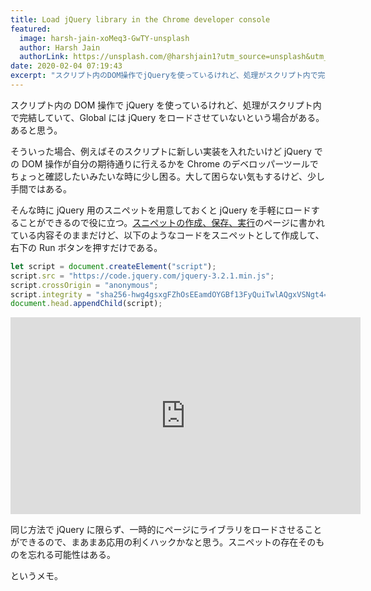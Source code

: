 ```yaml
---
title: Load jQuery library in the Chrome developer console
featured:
  image: harsh-jain-xoMeq3-GwTY-unsplash
  author: Harsh Jain
  authorLink: https://unsplash.com/@harshjain1?utm_source=unsplash&utm_medium=referral&utm_content=creditCopyText
date: 2020-02-04 07:19:43
excerpt: "スクリプト内のDOM操作でjQueryを使っているけれど、処理がスクリプト内で完結していて、GlobalにはjQueryをロードさせていないという場合がある。あると思う。  そういった場合、例えばそのスクリプトに新しい実装を入れたいけどjQueryでのDOM操作が自分の期待通りに行えるかをChromeのデベロッパーツールでちょっと確認したいみたいな時に少し困る。大して困らない気もするけど、少し手間ではある。"
---
```


スクリプト内の DOM 操作で jQuery を使っているけれど、処理がスクリプト内で完結していて、Global には jQuery をロードさせていないという場合がある。あると思う。

そういった場合、例えばそのスクリプトに新しい実装を入れたいけど jQuery での DOM 操作が自分の期待通りに行えるかを Chrome のデベロッパーツールでちょっと確認したいみたいな時に少し困る。大して困らない気もするけど、少し手間ではある。

そんな時に jQuery 用のスニペットを用意しておくと jQuery を手軽にロードすることができるので役に立つ。[スニペットの作成、保存、実行](https://developers.google.com/web/tools/chrome-devtools/sources?hl=ja#snippets)のページに書かれている内容そのままだけど、以下のようなコードをスニペットとして作成して、右下の Run ボタンを押すだけである。

```javascript
let script = document.createElement("script");
script.src = "https://code.jquery.com/jquery-3.2.1.min.js";
script.crossOrigin = "anonymous";
script.integrity = "sha256-hwg4gsxgFZhOsEEamdOYGBf13FyQuiTwlAQgxVSNgt4=";
document.head.appendChild(script);
```

<div class="youtube-wrapper"><iframe width="560" height="315" src="https://www.youtube-nocookie.com/embed/0okbda7OiSI?si=cquMNigbiSUbTSwQ" title="YouTube video player" frameborder="0" allow="accelerometer; autoplay; clipboard-write; encrypted-media; gyroscope; picture-in-picture; web-share" referrerpolicy="strict-origin-when-cross-origin" allowfullscreen></iframe></div>

同じ方法で jQuery に限らず、一時的にページにライブラリをロードさせることができるので、まあまあ応用の利くハックかなと思う。スニペットの存在そのものを忘れる可能性はある。

というメモ。
